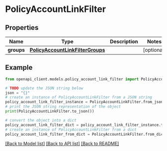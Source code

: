 # PolicyAccountLinkFilter


## Properties

Name | Type | Description | Notes
------------ | ------------- | ------------- | -------------
**groups** | [**PolicyAccountLinkFilterGroups**](PolicyAccountLinkFilterGroups.md) |  | [optional] 

## Example

```python
from openapi_client.models.policy_account_link_filter import PolicyAccountLinkFilter

# TODO update the JSON string below
json = "{}"
# create an instance of PolicyAccountLinkFilter from a JSON string
policy_account_link_filter_instance = PolicyAccountLinkFilter.from_json(json)
# print the JSON string representation of the object
print(PolicyAccountLinkFilter.to_json())

# convert the object into a dict
policy_account_link_filter_dict = policy_account_link_filter_instance.to_dict()
# create an instance of PolicyAccountLinkFilter from a dict
policy_account_link_filter_from_dict = PolicyAccountLinkFilter.from_dict(policy_account_link_filter_dict)
```
[[Back to Model list]](../README.md#documentation-for-models) [[Back to API list]](../README.md#documentation-for-api-endpoints) [[Back to README]](../README.md)


